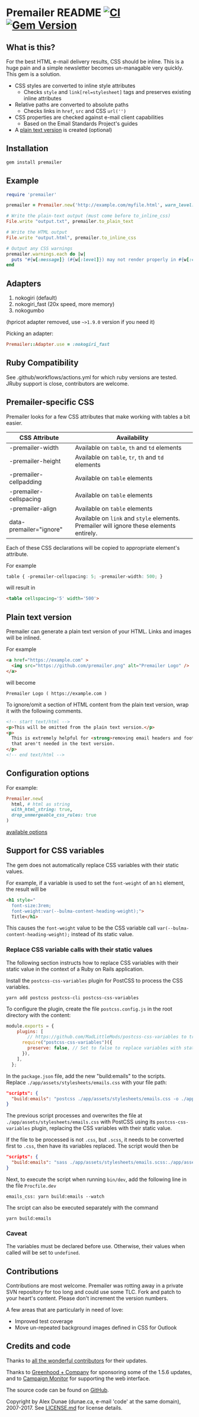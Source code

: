 # Premailer README [![CI](https://github.com/premailer/premailer/actions/workflows/actions.yml/badge.svg)](https://github.com/premailer/premailer/actions/workflows/actions.yml) [![Gem Version](https://badge.fury.io/rb/premailer.svg)](https://badge.fury.io/rb/premailer)

## What is this?

For the best HTML e-mail delivery results, CSS should be inline. This is a
huge pain and a simple newsletter becomes un-managable very quickly. This
gem is a solution.

* CSS styles are converted to inline style attributes
  - Checks `style` and `link[rel=stylesheet]` tags and preserves existing inline attributes
* Relative paths are converted to absolute paths
  - Checks links in `href`, `src` and CSS `url('')`
* CSS properties are checked against e-mail client capabilities
  - Based on the Email Standards Project's guides
* A [plain text version](#plain-text-version) is created (optional)

## Installation

```bash
gem install premailer
```

## Example

```ruby
require 'premailer'

premailer = Premailer.new('http://example.com/myfile.html', warn_level: Premailer::Warnings::SAFE)

# Write the plain-text output (must come before to_inline_css)
File.write "output.txt", premailer.to_plain_text

# Write the HTML output
File.write "output.html", premailer.to_inline_css

# Output any CSS warnings
premailer.warnings.each do |w|
  puts "#{w[:message]} (#{w[:level]}) may not render properly in #{w[:clients]}"
end
```

## Adapters

1. nokogiri (default)
2. nokogiri_fast (20x speed, more memory)
3. nokogumbo

(hpricot adapter removed, use `~>1.9.0` version if you need it)

Picking an adapter:

```ruby
Premailer::Adapter.use = :nokogiri_fast
```

## Ruby Compatibility

See .github/workflows/actions.yml for which ruby versions are tested. JRuby support is close, contributors are welcome.

## Premailer-specific CSS

Premailer looks for a few CSS attributes that make working with tables a bit easier.

| CSS Attribute | Availability |
| ------------- | ------------ |
| -premailer-width | Available on `table`, `th` and `td` elements |
| -premailer-height | Available on `table`, `tr`, `th` and `td` elements |
| -premailer-cellpadding | Available on `table` elements |
| -premailer-cellspacing | Available on `table` elements |
| -premailer-align | Available on `table` elements |
| data-premailer="ignore" | Available on `link` and `style` elements. Premailer will ignore these elements entirely. |

Each of these CSS declarations will be copied to appropriate element's attribute.

For example

```css
table { -premailer-cellspacing: 5; -premailer-width: 500; }
```

will result in

```html
<table cellspacing='5' width='500'>
```

## Plain text version

Premailer can generate a plain text version of your HTML. Links and images will be inlined.

For example

```html
<a href="https://example.com" >
  <img src="https://github.com/premailer.png" alt="Premailer Logo" />
</a>
```

will become

```text
Premailer Logo ( https://example.com )
```

To ignore/omit a section of HTML content from the plain text version, wrap it with the following comments.

```html
<!-- start text/html -->
<p>This will be omitted from the plain text version.</p>
<p>
  This is extremely helpful for <strong>removing email headers and footers</strong>
  that aren't needed in the text version.
</p>
<!-- end text/html -->
```

## Configuration options

For example:
```ruby
Premailer.new(
  html, # html as string
  with_html_string: true,
  drop_unmergeable_css_rules: true
)
```

[available options](https://premailer.github.io/premailer/Premailer.html#initialize-instance_method)

## Support for CSS variables

The gem does not automatically replace CSS variables with their static values.

For example, if a variable is used to set the `font-weight` of an `h1` element, the result will be
```html
<h1 style="
  font-size:3rem;
  font-weight:var(--bulma-content-heading-weight);">
  Title</h1>
```

This causes the `font-weight` value to be the CSS variable call `var(--bulma-content-heading-weight);` instead of its static value.

### Replace CSS variable calls with their static values

The following section instructs how to replace CSS variables with their static value in the context of a Ruby on Rails application.

Install the `postcss-css-variables` plugin for PostCSS to process the CSS variables.

```shell
yarn add postcss postcss-cli postcss-css-variables
```

To configure the plugin, create the file `postcss.config.js` in the root directory with the content:

```javascript
module.exports = {
    plugins: [
        // https://github.com/MadLittleMods/postcss-css-variables to transform the css
      require("postcss-css-variables")({
        preserve: false, // Set to false to replace variables with static values
      }),
    ],
  };
```

In the `package.json` file, add the new "build:emails" to the scripts.<br>Replace `./app/assets/stylesheets/emails.css` with your file path:
```json
"scripts": {
  "build:emails": "postcss ./app/assets/stylesheets/emails.css -o ./app/assets/builds/emails.css"
}
```

The previous script processes and overwrites the file at `./app/assets/stylesheets/emails.css` with PostCSS using its `postcss-css-variables` plugin, replacing the CSS variables with their static value.

If the file to be processed is not `.css`, but `.scss`, it needs to be converted first to `.css`, then have its variables replaced. The script would then be

```json
"scripts": {
  "build:emails": "sass ./app/assets/stylesheets/emails.scss:./app/assets/builds/emails.css --no-source-map --load-path=node_modules && postcss ./app/assets/builds/emails.css -o ./app/assets/builds/emails.css"
}
```

Next, to execute the script when running `bin/dev`, add the following line in the file `Procfile.dev`

```
emails_css: yarn build:emails --watch
```

The srcipt can also be executed separately with the command

```shell
yarn build:emails
```

### Caveat

The variables must be declared before use. Otherwise, their values when called will be set to `undefined`.

## Contributions

Contributions are most welcome.
Premailer was rotting away in a private SVN repository for too long and could use some TLC.
Fork and patch to your heart's content.
Please don't increment the version numbers.

A few areas that are particularly in need of love:

* Improved test coverage
* Move un-repeated background images defined in CSS for Outlook

## Credits and code

Thanks to [all the wonderful contributors](https://github.com/premailer/premailer/contributors) for their updates.

Thanks to [Greenhood + Company](http://www.greenhood.com/) for sponsoring some of the 1.5.6 updates,
and to [Campaign Monitor](https://www.campaignmonitor.com/) for supporting the web interface.

The source code can be found on [GitHub](https://github.com/premailer/premailer).

Copyright by Alex Dunae (dunae.ca, e-mail 'code' at the same domain), 2007-2017.  See [LICENSE.md](https://github.com/premailer/premailer/blob/master/LICENSE.md) for license details.
